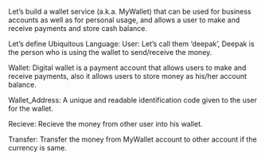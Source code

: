 Let’s build a wallet service (a.k.a. MyWallet) that can be used for business accounts as well as for personal usage, and allows a user to make and receive payments and store cash balance.




Let’s define Ubiquitous Language:
User: Let’s call them ‘deepak’, Deepak is the person who is using the wallet to send/receive the money.

Wallet: Digital wallet is a payment account that allows users to make and receive payments, also it allows users to store money as his/her account balance.

Wallet_Address: A unique and readable identification code given to the user for the wallet.

Recieve: Recieve the money from other user into his wallet.

Transfer: Transfer the money from MyWallet account to other account if the currency is same.
